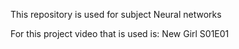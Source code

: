 This repository is used for subject Neural networks

For this project video that is used is:
New Girl S01E01